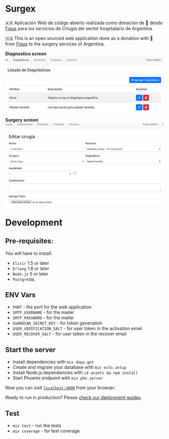 # Surgex
🇦🇷 Aplicación Web de código abierto realizada como donación de 💓 desde [Fiqus](https://fiqus.coop) para los servicios de Cirugía del sector hospitalario de Argentina.

🇬🇧 This is an open sourced web application done as a donation with 💓 from [Fiqus](https://fiqus.coop) to the surgery services of Argentina.

**Diagnostics screen**
![Diagnostics screen](./assets/static/images/capture_diagnosticos.png)

**Surgery screen**
![Surgery screen](./assets/static/images/capture_cirugia.png)

# Development
## Pre-requisites:
You will have to install:
  * `Elixir` 1.5 or later
  * `Erlang` 1.8 or later
  * `Node.js` 5 or later
  * `PostgreSQL`

## ENV Vars
  * `PORT` - the port for the web application
  * `SMTP_USERNAME` - for the mailer
  * `SMTP_PASSWORD` - for the mailer
  * `GUARDIAN_SECRET_KEY` - for token generation
  * `USER_VERIFICATION_SALT` - for user token in the activation email
  * `USER_RECOVER_SALT` - for user token in the recover email

## Start the server

  * Install dependencies with `mix deps.get`
  * Create and migrate your database with `mix ecto.setup`
  * Install Node.js dependencies with `cd assets && npm install`
  * Start Phoenix endpoint with `mix phx.server`

Now you can visit [`localhost:4000`](http://localhost:4000) from your browser.

Ready to run in production? Please [check our deployment guides](https://hexdocs.pm/phoenix/deployment.html).

## Test
  * `mix test` - run the tests
  * `mix coverage` - for test coverage